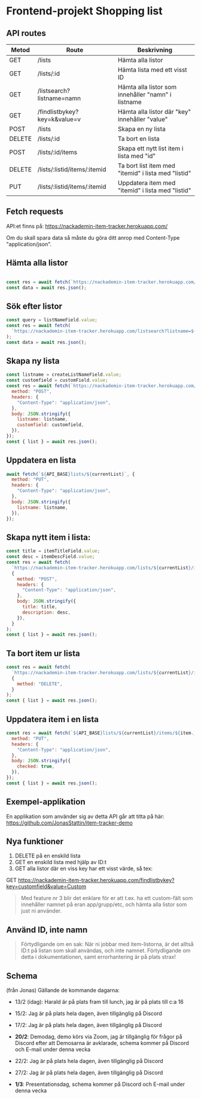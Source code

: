 # Frontend-projekt Shopping list

## API routes

| Metod |	Route |	Beskrivning |
| ----- | ----- | ----------- |
| GET |	/lists |	Hämta alla listor |
| GET |	/lists/:id |	Hämta lista med ett visst ID |
| GET |	/listsearch?listname=namn |	Hämta alla listor som innehåller "namn" i listname |
| GET	| /findlistbykey?key=k&value=v |	Hämta alla listor där "key" innehåller "value" |
| POST |	/lists |	Skapa en ny lista |
| DELETE |	/lists/:id |	Ta bort en lista |
| POST |	/lists/:id/items |	Skapa ett nytt list item i lista med "id" |
| DELETE |	/lists/:listid/items/:itemid |	Ta bort list item med "itemid" i lista med "listid" |
| PUT |	/lists/:listid/items/:itemid |	Uppdatera item med "itemid" i lista med "listid" |

## Fetch requests

API:et finns på: https://nackademin-item-tracker.herokuapp.com/

Om du skall spara data så måste du göra ditt anrop med Content-Type "application/json".

## Hämta alla listor

```js

const res = await fetch(`https://nackademin-item-tracker.herokuapp.com/lists`);
const data = await res.json();
```

## Sök efter listor

```js
const query = listNameField.value;
const res = await fetch(
  `https://nackademin-item-tracker.herokuapp.com/listsearch?listname=${query}`
);
const data = await res.json();
```

## Skapa ny lista

```js
const listname = createListNameField.value;
const customfield = customField.value;
const res = await fetch(`https://nackademin-item-tracker.herokuapp.com/lists`, {
  method: "POST",
  headers: {
    "Content-Type": "application/json",
  },
  body: JSON.stringify({
    listname: listname,
    customfield: customfield,
  }),
});
const { list } = await res.json();
```

## Uppdatera en lista

```js
await fetch(`${API_BASE}lists/${currentList}`, {
  method: "PUT",
  headers: {
    "Content-Type": "application/json",
  },
  body: JSON.stringify({
    listname: listname,
  }),
});
```

## Skapa nytt item i lista:

```js
const title = itemTitleField.value;
const desc = itemDescField.value;
const res = await fetch(
  `https://nackademin-item-tracker.herokuapp.com/lists/${currentList}/items`,
  {
    method: "POST",
    headers: {
      "Content-Type": "application/json",
    },
    body: JSON.stringify({
      title: title,
      description: desc,
    }),
  }
);
const { list } = await res.json();
```

## Ta bort item ur lista

```js
const res = await fetch(
  `https://nackademin-item-tracker.herokuapp.com/lists/${currentList}/items/${item._id}`,
  {
    method: "DELETE",
  }
);
const { list } = await res.json();
```

## Uppdatera item i en lista

```js
const res = await fetch(`${API_BASE}lists/${currentList}/items/${item._id}`, {
  method: "PUT",
  headers: {
    "Content-Type": "application/json",
  },
  body: JSON.stringify({
    checked: true,
  }),
});
const { list } = await res.json();
```

## Exempel-applikation

En applikation som använder sig av detta API går att titta på här: https://github.com/JonasStattin/item-tracker-demo

## Nya funktioner

1. DELETE på en enskild lista
2. GET en enskild lista med hjälp av ID:t
3. GET alla listor där en viss key har ett visst värde, så tex:

GET https://nackademin-item-tracker.herokuapp.com/findlistbykey?key=customfield&value=Custom  

> Med feature nr 3 blir det enklare för er att t.ex. ha ett custom-fält som innehåller namnet på eran app/grupp/etc, och hämta alla listor som just ni använder.

## Använd ID, inte namn

> Förtydligande om en sak: När ni jobbar med item-listorna, är det alltså ID:t på listan som skall användas, och inte namnet. Förtydligande om detta i dokumentationen, samt errorhantering är på plats strax!

## Schema

(från Jonas)
Gällande de kommande dagarna:

- 13/2 (idag): Harald är på plats fram till lunch, jag är på plats till c:a 16

- 15/2: Jag är på plats hela dagen, även tillgänglig på Discord

- 17/2: Jag är på plats hela dagen, även tillgänglig på Discord

- **20/2**: Demodag, demo körs via Zoom, jag är tillgänglig för frågor på Discord efter att Demosarna är avklarade, schema kommer på Discord och E-mail under denna vecka

- 22/2: Jag är på plats hela dagen, även tillgänglig på Discord

- 27/2: Jag är på plats hela dagen, även tillgänglig på Discord

- **1/3**: Presentationsdag, schema kommer på Discord och E-mail under denna vecka